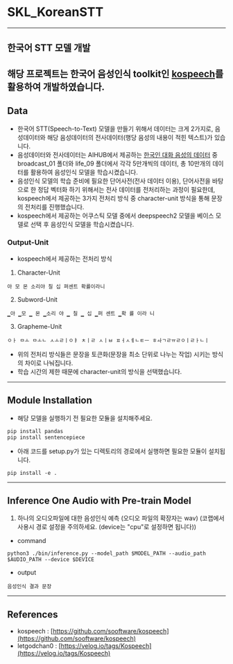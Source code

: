 
#  	SKL_KoreanSTT
----------------------------------------------------------------------------------------------------------------------------
## 	한국어 STT 모델 개발 
해당 프로젝트는 한국어 음성인식 toolkit인 [kospeech](https://github.com/sooftware/kospeech)를 활용하여 개발하였습니다. 
-----------------------------------------------------------------------------------------------------------------------------


## Data

* 한국어 STT(Speech-to-Text) 모델을 만들기 위해서 데이터는 크게 2가지로, 음성데이터와 해당 음성데이터의 전사데이터(행당 음성의 내용이 적힌 텍스트)가 있습니다.
* 음성데이터와 전사데이터는 AIHUB에서 제공하는 [한국인 대화 음성의 데이터](https://www.aihub.or.kr/aihubdata/data/view.do?currMenu=115&topMenu=100&aihubDataSe=realm&dataSetSn=130) 중 
broadcast_01 폴더와 life_09 폴더에서 각각 5만개씩의 데이터, 총 10만개의 데이터를 활용하여 음성인식 모델을 학습시켰습니다.
* 음성인식 모델의 학습 준비에 필요한 단어사전(전사 데이터 이용), 단어사전을 바탕으로 한 정답 벡터화 하기 위해서는 전사 데이터를 전처리하는 과정이 필요한데,
kospeech에서 제공하는 3가지 전처리 방식 중 character-unit 방식을 통해 문장의 전처리를 진행했습니다. 
* kospeech에서 제공하는 어쿠스틱 모델 중에서 deepspeech2 모델을 베이스 모델로 선택 후 음성인식 모델을 학습시켰습니다. 



### Output-Unit

* kospeech에서 제공하는 전처리 방식 


1. Character-Unit

```
아 모 몬 소리야 칠 십 퍼센트 확률이라니
```


2. Subword-Unit

```
▁아 ▁모 ▁ 몬 ▁소리 야 ▁ 칠 ▁ 십 ▁퍼 센트 ▁확 률 이라 니
```


3. Grapheme-Unit

```
ㅇㅏ ㅁㅗ ㅁㅗㄴ ㅅㅗㄹㅣㅇㅑ ㅊㅣㄹ ㅅㅣㅂ ㅍㅓㅅㅔㄴㅌㅡ ㅎㅘㄱㄹㅠㄹㅇㅣㄹㅏㄴㅣ
```



* 위의 전처리 방식들은 문장을 토큰화(문장을 최소 단위로 나누는 작업) 시키는 방식의 차이로 나눠집니다. 
* 학습 시간의 제한 때문에 character-unit의 방식을 선택했습니다.

--------------------------------------------------------------------------------------------------------------------------------


## Module Installation

* 해당 모델을 실행하기 전 필요한 모듈을 설치해주세요.

```
pip install pandas
pip install sentencepiece
```

* 아래 코드를 setup.py가 있는 디렉토리의 경로에서 실행하면 필요한 모듈이 설치됩니다.

```
pip install -e .
```

------------------------------------------------------------------------------------------------------------------------------


## Inference One Audio with Pre-train Model

1. 하나의 오디오파일에 대한 음성인식 예측 (오디오 파일의 확장자는 wav)
 (코랩에서 사용시 경로 설정을 주의하세요. (device는 "cpu"로 설정하면 됩니다))

* command

```
python3 ./bin/inference.py --model_path $MODEL_PATH --audio_path $AUDIO_PATH --device $DEVICE
```
	
* output

```
음성인식 결과 문장
```

-------------------------------------------------------------------------------------------------------------------------------


## References

* kospeech : [https://github.com/sooftware/kospeech](https://github.com/sooftware/kospeech)
* letgodchan0 : [https://velog.io/tags/Kospeech](https://velog.io/tags/Kospeech)
